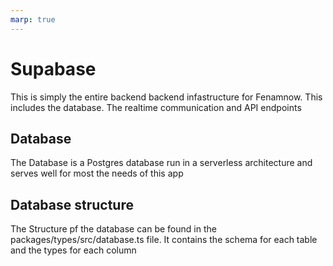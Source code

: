 ```yaml
---
marp: true
---
```


# Supabase

This is simply the entire backend backend infastructure for Fenamnow. This includes the database. The realtime communication and API endpoints

## Database

The Database is a Postgres database run in a serverless architecture and serves well for most the needs of this app

## Database structure

The Structure pf the database can be found in the packages/types/src/database.ts file. It contains the schema for each table and the types for each column
